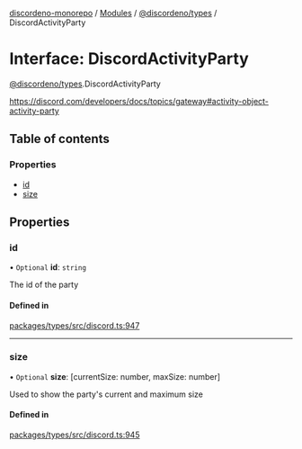 [discordeno-monorepo](../README.md) / [Modules](../modules.md) / [@discordeno/types](../modules/discordeno_types.md) / DiscordActivityParty

# Interface: DiscordActivityParty

[@discordeno/types](../modules/discordeno_types.md).DiscordActivityParty

https://discord.com/developers/docs/topics/gateway#activity-object-activity-party

## Table of contents

### Properties

- [id](discordeno_types.DiscordActivityParty.md#id)
- [size](discordeno_types.DiscordActivityParty.md#size)

## Properties

### id

• `Optional` **id**: `string`

The id of the party

#### Defined in

[packages/types/src/discord.ts:947](https://github.com/deepsarda/discordeno/blob/c6dc30bb/packages/types/src/discord.ts#L947)

---

### size

• `Optional` **size**: [currentSize: number, maxSize: number]

Used to show the party's current and maximum size

#### Defined in

[packages/types/src/discord.ts:945](https://github.com/deepsarda/discordeno/blob/c6dc30bb/packages/types/src/discord.ts#L945)

